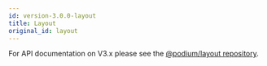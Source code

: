 ```yaml
---
id: version-3.0.0-layout
title: Layout
original_id: layout
---
```


For API documentation on V3.x please see the [@podium/layout repository](https://github.com/podium-lib/layout).
